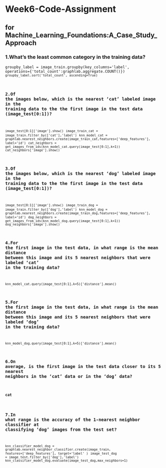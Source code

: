 # Week6-Code-Assignment 
## for Machine_Learning_Foundations:A_Case_Study_Approach
### 1.What’s the least common category in the training data?
<code>groupby_label = image_train.groupby(key_columns='label', operations={'total_count':graphlab.aggregate.COUNT()})
<code>groupby_label.sort('total_count', ascending=True)</code>

### 2.Of the images below, which is the nearest ‘cat’ labeled image in the training data to the the first image in the test data (image_test[0:1])?
<code>image_test[0:1]['image'].show()</code>
<code>image_train_cat = image_train.filter_by(['cat'],'label')</code>
<code>knn_model_cat = graphlab.nearest_neighbors.create(image_train_cat,features=['deep_features'],
                                             label='id')</code>
<code>cat_neighbors = get_images_from_ids(knn_model_cat.query(image_test[0:1],k=1))</code>
<code>cat_neighbors['image'].show()</code> 

### 3.Of the images below, which is the nearest ‘dog’ labeled image in the training data to the the first image in the test data (image_test[0:1])?
<code>image_test[0:1]['image'].show()</code>
<code>image_train_dog = image_train.filter_by(['dog'],'label')</code>
<code>knn_model_dog = graphlab.nearest_neighbors.create(image_train_dog,features=['deep_features'],
                                             label='id')</code>
<code>dog_neighbors = get_images_from_ids(knn_model_dog.query(image_test[0:1],k=1))</code>
<code>dog_neighbors['image'].show()</code>

### 4.For the first image in the test data, in what range is the mean distance between this image and its 5 nearest neighbors that were labeled ‘cat’ in the training data?
<code>knn_model_cat.query(image_test[0:1],k=5)['distance'].mean()</code>

### 5.For the first image in the test data, in what range is the mean distance between this image and its 5 nearest neighbors that were labeled ‘dog’ in the training data?
<code>knn_model_dog.query(image_test[0:1],k=5)['distance'].mean()</code>

### 6.On average, is the first image in the test data closer to its 5 nearest neighbors in the ‘cat’ data or in the ‘dog’ data?
#### cat

### 7.In what range is the accuracy of the 1-nearest neighbor classifier at classifying ‘dog’ images from the test set?
<code>knn_classifier_model_dog = graphlab.nearest_neighbor_classifier.create(image_train,
                                                                       features=['deep_features'],
                                                                       target='label'
                                                                       )</code>
<code>image_test_dog = image_test.filter_by(['dog'],'label')</code>
<code>knn_classifier_model_dog.evaluate(image_test_dog,max_neighbors=1)</code>

